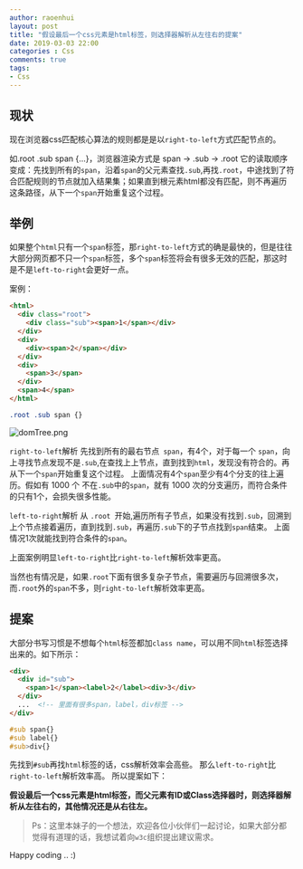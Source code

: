 ```yaml
---
author: raoenhui
layout: post
title: "假设最后一个css元素是html标签，则选择器解析从左往右的提案"
date: 2019-03-03 22:00
categories : Css
comments: true
tags:
- Css
---
```


## 现状
现在浏览器css匹配核心算法的规则都是是以` right-to-left `方式匹配节点的。

如.root .sub span {...}，浏览器渲染方式是 span -> .sub -> .root
它的读取顺序变成：先找到所有的`span`，沿着`span`的父元素查找`.sub`,再找`.root`，中途找到了符合匹配规则的节点就加入结果集；如果直到根元素html都没有匹配，则不再遍历这条路径，从下一个`span`开始重复这个过程。

## 举例
如果整个`html`只有一个`span`标签，那` right-to-left `方式的确是最快的，但是往往大部分网页都不只一个`span`标签，多个`span`标签将会有很多无效的匹配，那这时是不是` left-to-right `会更好一点。

案例：
```html
<html>
  <div class="root">
    <div class="sub"><span>1</span></div>
  </div>
  <div>
    <div><span>2</span></div>
  </div>
  <div>
    <span>3</span>
  </div>
  <span>4</span>
</html>
```
```css
.root .sub span {}
```
![domTree.png](https://upload-images.jianshu.io/upload_images/9902136-deafef260abd643a.png?imageMogr2/auto-orient/strip%7CimageView2/2/w/1240)


` right-to-left `解析
先找到所有的最右节点` span`，有4个，对于每一个 `span`，向上寻找节点发现不是`.sub`,在查找上上节点，直到找到`html`，发现没有符合的。再从下一个`span`开始重复这个过程。
上面情况有4个`span`至少有4个分支的往上遍历。假如有 1000 个 不在`.sub`中的`span`，就有 1000 次的分支遍历，而符合条件的只有1个，会损失很多性能。

` left-to-right `解析
从 `.root `开始,遍历所有子节点，如果没有找到`.sub`，回溯到上个节点接着遍历，直到找到`.sub`，再遍历`.sub`下的子节点找到`span`结束。
上面情况1次就能找到符合条件的`span`。

上面案例明显` left-to-right `比` right-to-left `解析效率更高。

当然也有情况是，如果`.root`下面有很多复杂子节点，需要遍历与回溯很多次，而`.root`外的`span`不多，则` right-to-left `解析效率更高。

## 提案
大部分书写习惯是不想每个`html`标签都加`class name`，可以用不同`html`标签选择出来的。如下所示：
```html  
<div>
  <div id="sub">
    <span>1</span><label>2</label><div>3</div>
  </div>
  ...  <!-- 里面有很多span，label，div标签 -->
</div>
```
```css  
#sub span{}
#sub label{}
#sub>div{}
```
先找到`#sub`再找`html`标签的话，css解析效率会高些。
那么` left-to-right `比` right-to-left `解析效率高。
所以提案如下：

**假设最后一个css元素是html标签，而父元素有ID或Class选择器时，则选择器解析从左往右的，其他情况还是从右往左。**

> Ps：这里本妹子的一个想法，欢迎各位小伙伴们一起讨论，如果大部分都觉得有道理的话，我想试着向`w3c`组织提出建议需求。

Happy coding .. :)